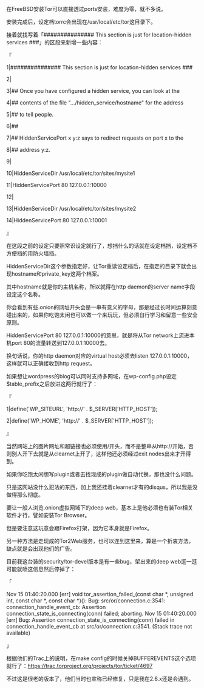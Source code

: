 在FreeBSD安装Tor可以直接透过ports安装，难度为零，就不多说。

安装完成后，设定档torrc会出现在/usr/local/etc/tor这目录下。

接着就找写着「############### This section is just for location-hidden services ###」的区段来新增一些内容：

『

1|############### This section is just for location-hidden services ###

2|

3|## Once you have configured a hidden service, you can look at the 

4|## contents of the file ".../hidden_service/hostname" for the address

5|## to tell people.

6|##

7|## HiddenServicePort x y:z says to redirect requests on port x to the

8|## address y:z.  

9|

10|HiddenServiceDir /usr/local/etc/tor/sites/mysite1

11|HiddenServicePort 80 127.0.0.1:10000

12|

13|HiddenServiceDir /usr/local/etc/tor/sites/mysite2

14|HiddenServicePort 80 127.0.0.1:10001
                                                                     
』

在这段之前的设定只要照常识设定就行了，想挡什么的话就在设定档挡，设定档不方便挡的用防火墙挡。

HiddenServiceDir这个参数指定好，让Tor重读设定档后，在指定的目录下就会出现hostname和private_key这两个档案。

其中hostname就是你的主机名称，所以就得在http daemon的server name字段设定这个名称。

你会看到有些.onion的网址开头会是一串有意义的字母，那是经过长时间运算刻意碰出来的，如果你吃饱太闲也可以做一个来玩玩，但必须自行学习和留意一些安全原则。

HiddenServicePort 80 127.0.0.1:10000的意思，就是将从Tor network上流进本机port 80的流量转送到127.0.0.1:10000去。

换句话说，你的http daemon对应的virtual host必须去listen 127.0.0.1:10000，这样就可以正确接收到http request。

如果想让wordpress的blog可以同时支持多网域，在wp-config.php设定$table_prefix之后放进这两行就行了：

『

1|define('WP_SITEURL', 'http://' . $_SERVER['HTTP_HOST']);

2|define('WP_HOME', 'http://' . $_SERVER['HTTP_HOST']);

』

当然网站上的图片网址和超链接也必须使用/开头，而不是整串从http://开始，否则别人开下去就是从clearnet上开了，这样他还必须经过exit nodes出来才开得到。

如果你吃饱太闲想写plugin或者去找现成的plugin做自动代换，那也没什么问题。

只是这网站没什么犯法的东西，加上我还挂着clearnet才有的disqus，所以我是没做得那么彻底。

要让一般人浏览.onion虚拟网域下的deep web，基本上是他必须也有装Tor相关软件才行，譬如安装Tor Browser。

但是要注意这玩意会跟Firefox打架，因为它本身就是Firefox。

另一种方法是走现成的Tor2Web服务，也可以连到这里来，算是一个折衷方法，缺点就是会出现他们的广告。

目前我这台装的security/tor-devel版本是有一些bug，架出来的deep web逛一逛可能就喷这信息然后停掉了：

「

Nov 15 01:40:20.000 [err] void tor_assertion_failed_(const char *, unsigned int, const char *, const char *)(): Bug: src/or/connection.c:3541: connection_handle_event_cb: Assertion connection_state_is_connecting(conn) failed; aborting.
Nov 15 01:40:20.000 [err] Bug: Assertion connection_state_is_connecting(conn) failed in connection_handle_event_cb at src/or/connection.c:3541. (Stack trace not available)

」


根据他们的Trac上的说明，在make config的时候关掉BUFFEREVENTS这个选项就行了：https://trac.torproject.org/projects/tor/ticket/4697

不过这是很老的版本了，他们当时也宣称已经修复，只是我在2.6.x还是会遇到。
